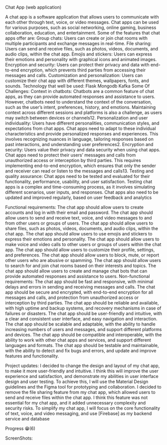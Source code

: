 Chat App (web application)

A chat app is a software application that allows users to communicate with each other through text, voice, or video messages. Chat apps can be used for various purposes, such as social networking, online gaming, business collaboration, education, and entertainment. Some of the features that chat apps  offer are:
Group chats: Users can create or join chat rooms with multiple participants and exchange messages in real-time.
File sharing: Users can send and receive files, such as photos, videos, documents, and audio clips, within the chat app.
Emojis and stickers: Users can express their emotions and personality with graphical icons and animated images.
Encryption and security: Users can protect their privacy and data with end-to-end encryption, which prevents third parties from accessing their messages and calls.
Customization and personalization: Users can customize their chat app with different themes, wallpapers, fonts, and sounds.
Technology that well be used:
                    Flask
                    Mongodb
                    Kafka
Some Of Challenges:
Context in chatbots: Chatbots are a common feature of chat apps, as they can provide automated responses and assistance to users. However, chatbots need to understand the context of the conversation, such as the user’s intent, preferences, history, and emotions. Maintaining context across different sessions and platforms is also a challenge, as users may switch between devices or channels12.
Personalization and user individuality: Users have different personalities, communication styles, and expectations from chat apps. Chat apps need to adapt to these individual characteristics and provide personalized responses and experiences. This involves recognizing nuances in language, tailoring responses based on past interactions, and understanding user preferences2.
Encryption and security: Users value their privacy and data security when using chat apps. Chat apps need to protect their users’ messages and calls from unauthorized access or interception by third parties. This requires implementing end-to-end encryption, which ensures that only the sender and receiver can read or listen to the messages and calls13.
Testing and quality assurance: Chat apps need to be tested and evaluated for their functionality, performance, usability, and user satisfaction. Testing chat apps is a complex and time-consuming process, as it involves simulating different scenarios, user inputs, and responses. Chat apps also need to be updated and improved regularly, based on user feedback and analytics

Functional requirements:
The chat app should allow users to create accounts and log in with their email and password.
The chat app should allow users to send and receive text, voice, and video messages to and from other users or groups of users.
The chat app should allow users to share files, such as photos, videos, documents, and audio clips, within the chat app.
The chat app should allow users to use emojis and stickers to express their emotions and personality.
The chat app should allow users to make voice and video calls to other users or groups of users within the chat app.
The chat app should allow users to customize their profile, settings, and preferences.
The chat app should allow users to block, mute, or report other users who are abusive or spamming.
The chat app should allow users to search for and join chat rooms based on their interests and topics.
The chat app should allow users to create and manage chat bots that can provide automated responses and assistance to users.
Non-functional requirements:
The chat app should be fast and responsive, with minimal delays and errors in sending and receiving messages and calls.
The chat app should be secure and encrypted, with end-to-end encryption for all messages and calls, and protection from unauthorized access or interception by third parties.
The chat app should be reliable and available, with high uptime and backup systems, and recovery mechanisms in case of failures or disasters.
The chat app should be user-friendly and intuitive, with a clear and consistent user interface, and easy navigation and interaction.
The chat app should be scalable and adaptable, with the ability to handle increasing numbers of users and messages, and support different platforms and devices.
The chat app should be compatible and interoperable, with the ability to work with other chat apps and services, and support different languages and formats.
The chat app should be testable and maintainable, with the ability to detect and fix bugs and errors, and update and improve features and functionality.

Project updates:
I decided to change the design and layout of my chat app, to make it more user-friendly and intuitive. I think this will improve the user experience and satisfaction, and demonstrate my abilities in user interface design and user testing. To achieve this, I will use the Material Design guidelines and the Figma tool for prototyping and collaboration.
I decided to remove the file sharing feature from my chat app, which allowed users to send and receive files within the chat app. I think this feature was not essential for my chat app, and it added unnecessary complexity and security risks. To simplify my chat app, I will focus on the core functionality of text, voice, and video messaging, and use [Firebase] as my backend service and database

 Progress  😁(6)


ScreenShots:





